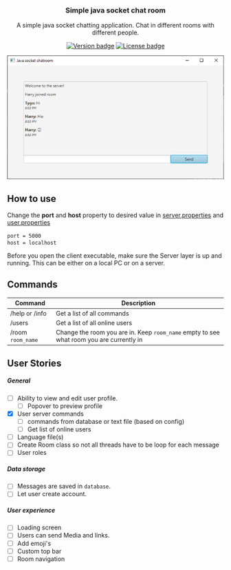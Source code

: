 <h3 align="center">
	Simple java socket chat room
</h3>

<p align="center">
A simple java socket chatting application. Chat in different rooms with different people.
</p>

<p align="center">
	<a href="https://github.com/Tygovanommen/Java-socket-chatroom/tags"><img src="https://img.shields.io/badge/release-v0.1_alpha-blue" alt="Version badge"></a>
	<a href="https://github.com/Tygovanommen/Java-socket-chatroom/blob/master/LICENSE"><img src="https://img.shields.io/badge/license-MIT-green.svg" alt="License badge"></a>
</p>

<p align="center">
	<img src="https://github.com/Tygovanommen/Java-socket-chatroom/blob/master/screenshot.png" width="550" alt="screenshot">
</p>

## How to use

Change the **port** and **host** property to desired value in [server.properties](/server.properties) and [user.properties](/user.properties)

``` 
port = 5000
host = localhost
```

Before you open the client executable, make sure the Server layer is up and running. This can be either on a local PC or on a server.

## Commands
| Command | Description |
| ----- | --- |
| /help or /info | Get a list of all commands |
| /users | Get a list of all online users |
| /room `room_name`  | Change the room you are in. Keep `room_name` empty to see what room you are currently in |

## User Stories
##### General
- [ ] Ability to view and edit user profile.
    - [ ] Popover to preview profile
- [x] User server commands
    - [ ] commands from database or text file (based on config)
    - [ ] Get list of online users
- [ ] Language file(s)
- [ ] Create Room class so not all threads have to be loop for each message
- [ ] User roles
 
##### Data storage
- [ ] Messages are saved in `database`.
- [ ] Let user create account.
    
##### User experience
- [ ] Loading screen
- [ ] Users can send Media and links.
- [ ] Add emoji's
- [ ] Custom top bar
- [ ] Room navigation